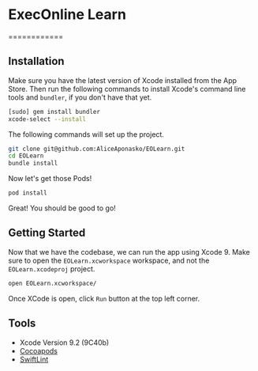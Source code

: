 # ExecOnline Learn

============

## Installation

Make sure you have the latest version of Xcode installed from
the App Store. Then run the following commands to install Xcode's
command line tools and `bundler`, if you don't have that yet.

```sh
[sudo] gem install bundler
xcode-select --install
```

The following commands will set up the project.

```sh
git clone git@github.com:AliceAponasko/EOLearn.git
cd EOLearn
bundle install
```
Now let's get those Pods!

```sh
pod install
```

Great! You should be good to go!

## Getting Started

Now that we have the codebase, we can run the
app using Xcode 9. Make sure to
open the `EOLearn.xcworkspace` workspace, and not the `EOLearn.xcodeproj` project.

```sh
open EOLearn.xcworkspace/
```

Once XCode is open, click `Run` button at the top left corner.

## Tools

* Xcode Version 9.2 (9C40b)
* [Cocoapods](https://cocoapods.org/)
* [SwiftLint](https://github.com/realm/SwiftLint)
